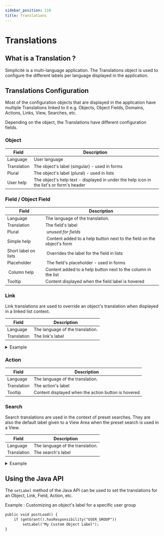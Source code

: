 ```yaml
---
sidebar_position: 110
title: Translations
---
```


# Translations

## What is a Translation ?

Simplicité is a multi-language application. The Translations object is used to configure the different labels per language displayed in the application.

## Translations Configuration

Most of the configuration objects that are displayed in the application have multiple Translations linked to it e.g. Objects, Object Fields, Domains, Actions, Links, View, Searches, etc.

Depending on the object, the Translations have different configuration fields.

### Object

| Field | Description |
| ----- | ----------- |
| Language | User language |
| Translation | The object's label (singular) - used in forms |
| Plural | The object's label (plural) - used in lists |
| User help | The object's help text - displayed in under the help icon in the list's or form's header |

### Field / Object Field

| Field | Description |
| ----- | ----------- |
| Language | The language of the translation. |
| Translation | The field's label |
| Plural | *unused for fields* |
| Simple help | Content added to a help button next to the field on the object's form |
| Short label on lists | Overrides the label for the field in lists |
| Placeholder | The field's placeholder - used in forms |
| Column help | Content added to a help button next to the column in the list |
| Tooltip | Content displayed when the field label is hovered |

### Link

Link translations are used to override an object's translation when displayed in a linked list context.

| Field | Description |
| ----- | ----------- |
| Language | The language of the translation. |
| Translation | The link's label |

<details>
    <summary>Example</summary>

    ![](img/translations/link-translation.png)
</details>

### Action

| Field | Description |
| ----- | ----------- |
| Language | The language of the translation. |
| Translation | The action's label |
| Tooltip | Content displayed when the action button is hovered |

### Search 

Search translations are used in the context of preset searches. 
They are also the default label given to a View Area when the preset search is used in a View.

| Field | Description |
| ----- | ----------- |
| Language | The language of the translation. |
| Translation | The search's label |

<details>
    <summary>Example</summary>

    ![](img/translations/search-translation.png)
</details>

## Using the Java API

The `setLabel` method of the Java API can be used to set the translations for an Object, Link, Field, Action, etc.

Example : Customizing an object's label for a specific user group

```simplicite-java
public void postLoad() {
	if (getGrant().hasResponsibility("USER_GROUP"))
		setLabel("My Custom Object Label");
}
```